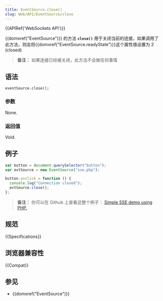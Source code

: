 ```yaml
---
title: EventSource.close()
slug: Web/API/EventSource/close
---
```


{{APIRef('WebSockets API')}}

{{domxref("EventSource")}} 的方法 **`close()`** 用于关闭当前的连接，如果调用了此方法，则会将{{domxref("EventSource.readyState")}}这个属性值设置为 2 (closed)

> **备注：** 如果连接已经被关闭，此方法不会做任何事情

## 语法

```
eventSource.close();
```

### 参数

None.

### 返回值

Void.

## 例子

```js
var button = document.querySelector("button");
var evtSource = new EventSource("sse.php");

button.onclick = function () {
  console.log("Connection closed");
  evtSource.close();
};
```

> **备注：** 你可以在 Github 上查看这整个例子： [Simple SSE demo using PHP.](https://github.com/mdn/dom-examples/tree/master/server-sent-events)

## 规范

{{Specifications}}

## 浏览器兼容性

{{Compat}}

## 参见

- {{domxref("EventSource")}}
